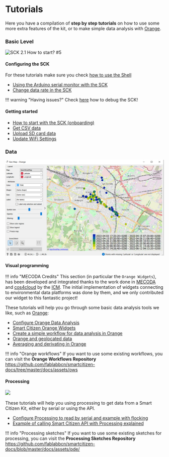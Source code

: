 # Tutorials

Here you have a compilation of **step by step tutorials** on how to use some more extra features of the kit, or to make simple data analysis with [Orange](https://orangedatamining.com/).

### Basic Level

<img src="https://live.staticflickr.com/65535/47950999751_13e6e00f49_b.jpg" alt="SCK 2.1 How to start? #5">

#### Configuring the SCK

For these tutorials make sure you check [how to use the Shell](/Guides/getting%20started/Using%20the%20Shell/)

- [Using the Arduino serial monitor with the SCK](/Resources/Tutorials/Arduino%20Serial/)
- [Change data rate in the SCK](/Resources/Tutorials/Change%20data%20rate%20in%20the%20SCK/)

!!! warning "Having issues?"
    Check [here](/Guides/getting%20started/Debugging%20your%20sensors/) how to debug the SCK!

#### Getting started

- [How to start with the SCK (onboarding)](/Guides/getting%20started/Onboarding%20Sensors/)
- [Get CSV data](/Guides/getting%20started/Downloading%20the%20Data/)
- [Upload SD card data](/Guides/getting%20started/Uploading%20SD%20Card%20Data/)
- [Update WiFi Settings](/Guides/getting%20started/Updating%20the%20Wi-Fi/)

### Data

![](/assets/images/tutorials/orange-geo.png)

#### Visual programming

!!! info "MECODA Credits"
    This section (in particular the `Orange Widgets`), has been developed and integrated thanks to the work done in [MECODA](https://github.com/eosc-cos4cloud/mecoda-orange) and [cos4cloud](https://cos4cloud.eu/) by the [ICM](https://www.icm.csic.es/es). The initial implementation of widgets connecting to environmental data platforms was done by them, and we only contributed our widget to this fantastic project!

These tutorials will help you go through some basic data analysis tools we like, such as [Orange](https://orangedatamining.com/):

- [Configure Orange Data Analysis](/Resources/Tutorials/Configure%20Orange%20Data%20Analysis/)
- [Smart Citizen Orange Widgets](/Guides/data/Orange%20Data%20Widgets/)
- [Create a simple workflow for data analysis in Orange](/Resources/Tutorials/Simple%20Orange%20Workflow/)
- [Orange and geolocated data](/Resources/Tutorials/Orange%20and%20geolocated%20data/)
- [Averaging and derivating in Orange](/Resources/Tutorials/Averages-and-derivatives-in-Orange/)

!!! info "Orange workflows"
    If you want to use some existing workflows, you can visit the **Orange Workflows Repository** https://github.com/fablabbcn/smartcitizen-docs/tree/master/docs/assets/ows

#### Processing

![](https://media.giphy.com/media/b5KYsvAUlcFDn1pyyj/giphy.gif)

These tutorials will help you using processing to get data from a Smart Citizen Kit, either by serial or using the API. 

- [Configure Processing to read by serial and example with flocking](/Resources/Tutorials/Setting-up-Processing-and-using-Serial/)
- [Example of calling Smart Citizen API with Processing explained](/Resources/Tutorials/How-to-call-the-Smart-Citizen-API-using-Processing/)

!!! info "Processing sketches"
    If you want to use some existing sketches for processing, you can visit the **Processing Sketches Repository** https://github.com/fablabbcn/smartcitizen-docs/blob/master/docs/assets/pde/